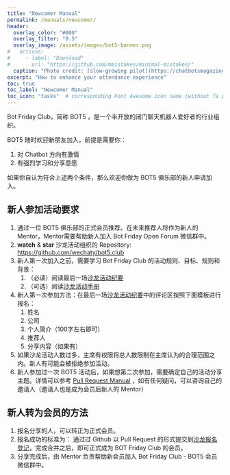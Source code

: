 ```yaml
---
title: "Newcomer Manual"
permalink: /manuals/newcomer/
header:
  overlay_color: "#000"
  overlay_filter: "0.5"
  overlay_image: /assets/images/bot5-banner.png
#   actions:
#     - label: "Download"
#       url: "https://github.com/mmistakes/minimal-mistakes/"
  caption: "Photo credit: [slow-growing pilot](https://chatbotsmagazine.com/why-a-slow-growing-pilot-is-vital-for-chatbot-success-cce7875f93b3)"
excerpt: "How to enhance your attendance experience"
toc: true
toc_label: "Newcomer Manual"
toc_icon: "tasks"  # corresponding Font Awesome icon name (without fa prefix)
---
```


Bot Friday Club，简称 BOT5 ，是一个半开放的闭门聊天机器人爱好者的行业组织。

BOT5 随时欢迎新朋友加入，前提是需要你：

1. 对 Chatbot 方向有激情
2. 有强烈学习和分享意愿

如果你自认为符合上述两个条件，那么欢迎你做为 BOT5 俱乐部的新人申请加入。

## 新人参加活动要求

1. 通过一位 BOT5 俱乐部的正式会员推荐。在未来推荐人将作为新人的 Mentor，Mentor需要帮助新人加入 Bot Friday Open Forum 微信群中。
1. **watch** & **star** 沙龙活动组织的 Repository: <https://github.com/wechaty/bot5.club>
1. 新人第一次加入之前，需要学习 Bot Friday Club 的活动规则、目标、规则和背景：
    1. （必读）阅读最后一场[沙龙活动纪要](https://bot5.club/categories/#events)
    1. （可选）阅读[沙龙活动手册](https://bot5.club/manuals/)
1. 新人第一次参加方法：在最后一场[沙龙活动纪要](https://bot5.club/categories/#events)中的评论区按照下面模板进行报名：
    1. 姓名
    1. 公司
    1. 个人简介（100字左右即可）
    1. 推荐人
    1. 分享内容（如果有）
1. 如果沙龙活动人数过多，主席有权限将总人数限制在主席认为的合理范围之内。新人有可能会被拒绝参加活动。
1. 新人参加过一次 BOT5 活动后，如果想第二次参加，需要确定自己的活动分享主题。详情可以参考 [Pull Request Manual](https://www.bot5.club/manuals/pull-request/) ，如有任何疑问，可以咨询自己的邀请人（邀请人也是成为会员后新人的 Mentor）

## 新人转为会员的方法

1. 报名分享的人，可以转正为正式会员。
1. 报名成功的标准为： 通过过 Github 以 Pull Request 的形式提交到[沙龙报名登记](https://github.com/wechaty/bot5.club/blob/master/docs/_pages/talks.md)，完成合并之后，即可正式成为 BOT Friday Club 的会员。
1. 分享完成后，由 Mentor 负责帮助新会员加入 Bot Friday Club - BOT5 会员微信群中。
